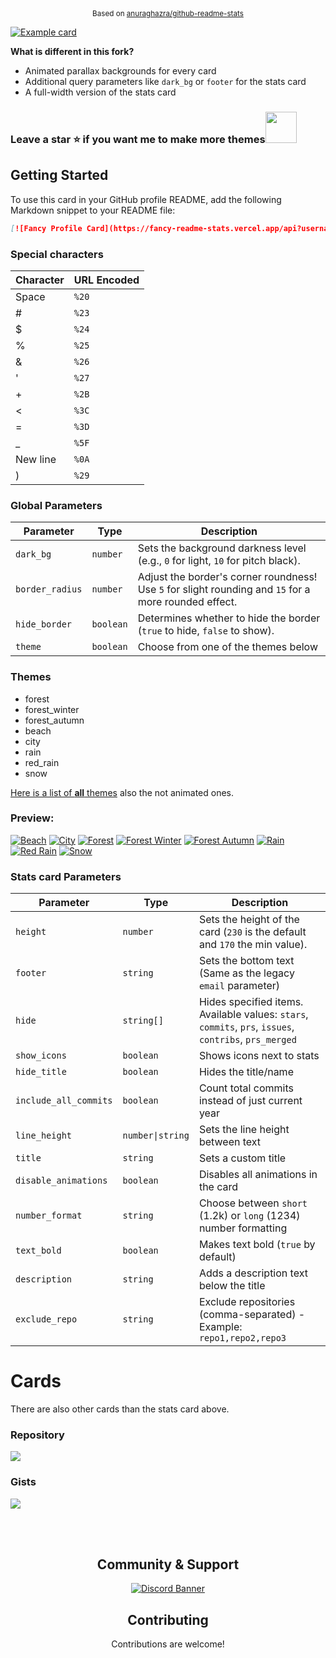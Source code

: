 <div align="center"><sup>Based on <a href="https://github.com/anuraghazra/github-readme-stats">anuraghazra/github-readme-stats</a></sup></div>

[![Example card](https://fancy-readme-stats.vercel.app/api/pin-wide/?username=max1mde&repo=fancy-readme-stats&dark_bg=3&theme=forest_winter&footer=Add%20this%20to%20your%20own%20readme%20:%29&title=✨%20𝕱𝖆𝖓𝖈𝖞%20𝕮𝖆𝖗𝖉𝖘%20✨&description=Animated%20GitHub%20profile%20cards%20displaying%20stats%2c%20custom%20text.%0A%208%20animated%20parallax%20backgrounds.&update=1)](https://github.com/max1mde/fancy-readme-stats)

**What is different in this fork?**
- Animated parallax backgrounds for every card
- Additional query parameters like `dark_bg` or `footer` for the stats card
- A full-width version of the stats card

### Leave a **star** ⭐ if you want me to make more themes<img src="https://github.com/user-attachments/assets/ae25e4b9-c97e-4fe9-bb24-72cd4eb5b99b" width="50">

## Getting Started
To use this card in your GitHub profile README, add the following Markdown snippet to your README file:

```markdown
[![Fancy Profile Card](https://fancy-readme-stats.vercel.app/api?username=YOUR_GITHUB_USERNAME&theme=beach&footer=your@email.com&show_icons=true&title=Your%20name&description=Your%20description&include_all_commits=true&show_icons=true)](https://github.com/max1mde/fancy-readme-stats)
```

### Special characters

| Character | URL Encoded      |
|-----------|----------------------------|
| Space     | `%20`                      |
| #         | `%23`                      |
| $         | `%24`                      |
| %         | `%25`                      |
| &         | `%26`                      |
| '         | `%27`                      |
| +         | `%2B`                      |
| <         | `%3C`                      |
| =         | `%3D`                      |
| _         | `%5F`                      |
| New line  | `%0A`                      |
| )         | `%29`                      |

### Global Parameters

| Parameter       | Type      | Description                                                        |
|-----------------|-----------|--------------------------------------------------------------------|
| `dark_bg`       | `number`  | Sets the background darkness level (e.g., `0` for light, `10` for pitch black). |
| `border_radius` | `number`  | Adjust the border's corner roundness! Use `5` for slight rounding and `15` for a more rounded effect. |
| `hide_border`   | `boolean` | Determines whether to hide the border (`true` to hide, `false` to show). |
| `theme`   | `boolean` | Choose from one of the themes below |

### Themes
- forest
- forest_winter
- forest_autumn
- beach
- city
- rain
- red_rain
- snow

[Here is a list of **all** themes](/themes/index.js) also the not animated ones.

### Preview:
[![Beach](https://fancy-readme-stats.vercel.app/api?card=1&username=max1mde&theme=beach&hide_border=true&description=beach&title=Theme&show_icons=true&include_all_commits=false&hide=stars,contribs,issues,commits,prs,prs_merged&height=170&update=7)](https://github.com/max1mde/fancy-readme-stats)
[![City](https://fancy-readme-stats.vercel.app/api?card=1&username=max1mde&theme=city&hide_border=true&hide=stars,contribs,issues,commits,prs,prs_merged&height=170&description=city&title=Theme&show_icons=true&include_all_commits=false&update=7)](https://github.com/max1mde/fancy-readme-stats)
[![Forest](https://fancy-readme-stats.vercel.app/api?card=1&username=max1mde&theme=forest&hide_border=true&hide=stars,contribs,issues,commits,prs,prs_merged&height=170&description=forest&title=Theme&show_icons=true&include_all_commits=false&update=7)](https://github.com/max1mde/fancy-readme-stats)
[![Forest Winter](https://fancy-readme-stats.vercel.app/api?card=1&username=max1mde&theme=forest_winter&hide_border=true&description=forest%5Fwinter&hide=stars,contribs,issues,commits,prs,prs_merged&height=170&title=Theme&show_icons=true&include_all_commits=false&update=6)](https://github.com/max1mde/fancy-readme-stats)
[![Forest Autumn](https://fancy-readme-stats.vercel.app/api?card=1&username=max1mde&theme=forest_autumn&hide_border=true&description=forest_autumn&hide=stars,contribs,issues,commits,prs,prs_merged&height=170&title=Theme&show_icons=true&include_all_commits=false&update=6)](https://github.com/max1mde/fancy-readme-stats)
[![Rain](https://fancy-readme-stats.vercel.app/api?card=1&username=max1mde&theme=rain&hide_border=true&description=rain&hide=stars,contribs,issues,commits,prs,prs_merged&height=170&title=Theme&show_icons=true&include_all_commits=false&update=4)](https://github.com/max1mde/fancy-readme-stats)
[![Red Rain](https://fancy-readme-stats.vercel.app/api?card=1&username=max1mde&theme=red_rain&hide_border=true&description=red_rain&hide=stars,contribs,issues,commits,prs,prs_merged&height=170&title=Theme&show_icons=true&include_all_commits=false&update=4)](https://github.com/max1mde/fancy-readme-stats)
[![Snow](https://fancy-readme-stats.vercel.app/api?card=1&username=max1mde&theme=snow&hide_border=true&description=snow&hide=stars,contribs,issues,commits,prs,prs_merged&height=170&title=Theme&show_icons=true&include_all_commits=false&update=4)](https://github.com/max1mde/fancy-readme-stats)

### Stats card Parameters
| Parameter | Type | Description |
|-----------|------|-------------|
| `height` | `number` | Sets the height of the card (`230` is the default and `170` the min value). |
| `footer` | `string` | Sets the bottom text (Same as the legacy `email` parameter) |
| `hide` | `string[]` | Hides specified items. Available values: `stars`, `commits`, `prs`, `issues`, `contribs`, `prs_merged` |
| `show_icons` | `boolean` | Shows icons next to stats |
| `hide_title` | `boolean` | Hides the title/name |
| `include_all_commits` | `boolean` | Count total commits instead of just current year |
| `line_height` | `number\|string` | Sets the line height between text |
| `title` | `string` | Sets a custom title |
| `disable_animations` | `boolean` | Disables all animations in the card |
| `number_format` | `string` | Choose between `short` (1.2k) or `long` (1234) number formatting |
| `text_bold` | `boolean` | Makes text bold (`true` by default) |
| `description` | `string` | Adds a description text below the title |
| `exclude_repo` | `string` | Exclude repositories (comma-separated) - Example: `repo1,repo2,repo3` 


# Cards
There are also other cards than the stats card above.

### Repository
<a href="https://github.com/max1mde/fancy-readme-stats">
  <img align="center" src="https://fancy-readme-stats.vercel.app/api/pin/?username=max1mde&repo=fancy-readme-stats&theme=snow&dark_bg=7&show_icons=true&update=8" />
</a>

### Gists
<a href="https://gist.github.com/max1mde/437532d7b08f7e54c2bb7147828ab0e7/">
  <img align="center" src="https://fancy-readme-stats.vercel.app/api/gist?id=437532d7b08f7e54c2bb7147828ab0e7&theme=snow&dark_bg=7&show_icons=true&update=2" />
</a>

<br><br>

<div align="center">
    <h2>Community & Support</h2>
    <a href="https://discord.gg/2UTkYj26B4">
        <img src="https://invidget.switchblade.xyz/2UTkYj26B4" alt="Discord Banner">
    </a>
    <h2>Contributing</h2>
    <p>Contributions are welcome!</p>
</div>

